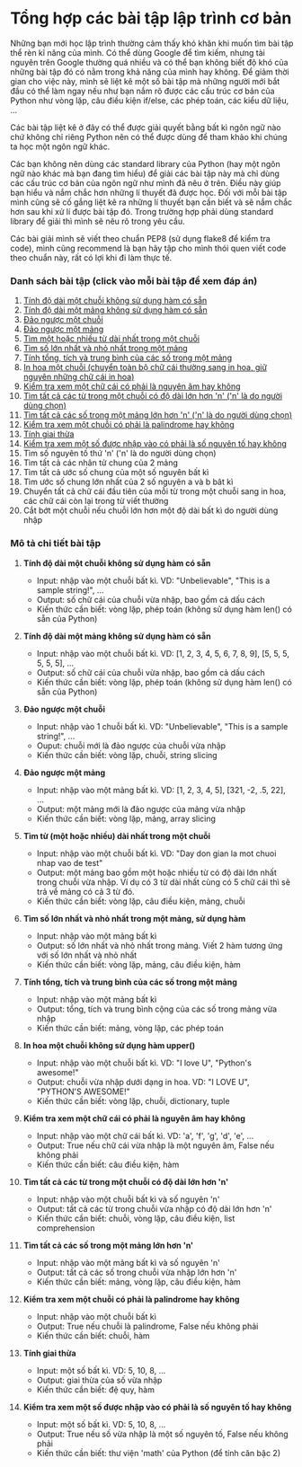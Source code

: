 # Tổng hợp các bài tập lập trình cơ bản
Những bạn mới học lập trình thường cảm thấy khó khăn khi muốn tìm bài tập thể rèn kĩ năng của mình. Có thể dùng Google để tìm kiếm, nhưng tài nguyên trên Google thường quá nhiều và có thể bạn không biết độ khó của những bài tập đó có nằm trong khả năng của mình hay không. Để giảm thời gian cho việc này, mình sẽ liệt kê một số bài tập mà những người mới bắt đầu có thể làm ngay nếu như bạn nắm rõ được các cấu trúc cơ bản của Python như vòng lặp, câu điều kiện if/else, các phép toán, các kiểu dữ liệu, ...

Các bài tập liệt kê ở đây có thể được giải quyết bằng bất kì ngôn ngữ nào chứ không chỉ riêng Python nên có thể được dùng để tham khảo khi chúng ta học một ngôn ngữ khác.

Các bạn không nên dùng các standard library của Python (hay một ngôn ngữ nào khác mà bạn đang tìm hiểu) để giải các bài tập này mà chỉ dùng các cấu trúc cơ bản của ngôn ngữ như mình đã nêu ở trên. Điều này giúp bạn hiểu và nắm chắc hơn những lí thuyết đã được học. Đối với mỗi bài tập mình cũng sẽ cố gắng liệt kê ra những lí thuyết bạn cần biết và sẽ nắm chắc hơn sau khi xử lí được bài tập đó. Trong trường hợp phải dùng standard library để giải thì mình sẽ nêu rõ trong yêu cầu.

Các bài giải mình sẽ viết theo chuẩn PEP8 (sử dụng flake8 để kiểm tra code), mình cũng recommend là bạn hãy tập cho mình thói quen viết code theo chuẩn này, rất có lợi khi đi làm thực tế.

### Danh sách bài tập (click vào mỗi bài tập để xem đáp án)
1. <a href="https://github.com/hoanvu/basic_programming_exercises/blob/master/solutions/001.py">Tính độ dài một chuỗi không sử dụng hàm có sẵn</a>
2. <a href="https://github.com/hoanvu/basic_programming_exercises/blob/master/solutions/002.py">Tính độ dài một mảng không sử dụng hàm có sẵn</a>
3. <a href="https://github.com/hoanvu/basic_programming_exercises/blob/master/solutions/003.py">Đảo ngược một chuỗi</a>
4. <a href="https://github.com/hoanvu/basic_programming_exercises/blob/master/solutions/004.py">Đảo ngược một mảng</a>
5. <a href="https://github.com/hoanvu/basic_programming_exercises/blob/master/solutions/005.py">Tìm một hoặc nhiều từ dài nhất trong một chuỗi</a>
6. <a href="https://github.com/hoanvu/basic_programming_exercises/blob/master/solutions/006.py">Tìm số lớn nhất và nhỏ nhất trong một mảng</a>
7. <a href="https://github.com/hoanvu/basic_programming_exercises/blob/master/solutions/007.py">Tính tổng, tích và trung bình của các số trong một mảng</a>
8. <a href="https://github.com/hoanvu/basic_programming_exercises/blob/master/solutions/008.py">In hoa một chuỗi (chuyển toàn bộ chữ cái thường sang in hoa, giữ nguyên những chữ cái in hoa)</a>
9. <a href="https://github.com/hoanvu/basic_programming_exercises/blob/master/solutions/009.py">Kiểm tra xem một chữ cái có phải là nguyên âm hay không</a>
10. <a href="https://github.com/hoanvu/basic_programming_exercises/blob/master/solutions/010.py">Tìm tất cả các từ trong một chuỗi có độ dài lớn hơn 'n' ('n' là do người dùng chọn)</a>
11. <a href="https://github.com/hoanvu/basic_programming_exercises/blob/master/solutions/011.py">Tìm tất cả các số trong một mảng lớn hơn 'n' ('n' là do người dùng chọn)</a>
12. <a href="https://github.com/hoanvu/basic_programming_exercises/blob/master/solutions/012.py">Kiểm tra xem một chuỗi có phải là palindrome hay không</a>
13. <a href="https://github.com/hoanvu/basic_programming_exercises/blob/master/solutions/013.py">Tính giai thừa</a>
14. <a href="https://github.com/hoanvu/basic_programming_exercises/blob/master/solutions/014.py">Kiểm tra xem một số được nhập vào có phải là số nguyên tố hay không</a>
15. Tìm số nguyên tố thứ 'n' ('n' là do người dùng chọn)
16. Tìm tất cả các nhân tử chung của 2 mảng
17. Tìm tất cả ước số chung của một số nguyên bất kì
18. Tìm ước số chung lớn nhất của 2 số nguyên a và b bât kì
19. Chuyển tất cả chữ cái đầu tiên của mỗi từ trong một chuỗi sang in hoa, các chữ cái còn lại trong từ viết thường
20. Cắt bớt một chuỗi nếu chuỗi lớn hơn một độ dài bất kì do người dùng nhập

### Mô tả chi tiết bài tập
1. <strong>Tính độ dài một chuỗi không sử dụng hàm có sẵn</strong>
    + Input: nhập vào một chuỗi bất kì. VD: "Unbelievable", "This is a sample string!", ...
    + Output: số chữ cái của chuỗi vừa nhập, bao gồm cả dấu cách
    + Kiến thức cần biết: vòng lặp, phép toán (không sử dụng hàm len() có sẵn của Python)

2. <strong>Tính độ dài một mảng không sử dụng hàm có sẵn</strong>
    + Input: nhập vào một chuỗi bất kì. VD: [1, 2, 3, 4, 5, 6, 7, 8, 9], [5, 5, 5, 5, 5, 5], ...
    + Output: số chữ cái của chuỗi vừa nhập, bao gồm cả dấu cách
    + Kiến thức cần biết: vòng lặp, phép toán (không sử dụng hàm len() có sẵn của Python)

3. <strong>Đảo ngược một chuỗi</strong>
    + Input: nhập vào 1 chuỗi bất kì. VD: "Unbelievable", "This is a sample string!", ...
    + Ouput: chuỗi mới là đảo ngược của chuỗi vừa nhập
    + Kiến thức cần biết: vòng lặp, chuỗi, string slicing

4. <strong>Đảo ngược một mảng</strong>
    + Input: nhập vào một mảng bất kì. VD: [1, 2, 3, 4, 5], [321, -2, .5, 22], ...
    + Output: một mảng mới là đảo ngược của mảng vừa nhập
    + Kiến thức cần biết: vòng lặp, mảng, array slicing

5. <strong>Tìm từ (một hoặc nhiều) dài nhất trong một chuỗi</strong>
    + Input: nhập vào một chuỗi bất kì. VD: "Day don gian la mot chuoi nhap vao de test"
    + Output: một mảng bao gồm một hoặc nhiều từ có độ dài lớn nhất trong chuỗi vừa nhập. Ví dụ có 3 từ dài nhất cùng có 5 chữ cái thì sẽ trả về mảng có cả 3 từ đó.
    + Kiến thức cần biết: vòng lặp, câu điều kiện, mảng, chuỗi

6. <strong>Tìm số lớn nhất và nhỏ nhất trong một mảng, sử dụng hàm</strong>
    + Input: nhập vào một mảng bất kì
    + Output: số lớn nhất và nhỏ nhất trong mảng. Viết 2 hàm tương ứng với số lớn nhất và nhỏ nhất
    + Kiến thức cần biết: vòng lặp, mảng, câu điều kiện, hàm

7. <strong>Tính tổng, tích và trung bình của các số trong một mảng</strong>
    + Input: nhập vào một mảng bất kì
    + Output: tổng, tích và trung bình cộng của các số trong mảng vừa nhập
    + Kiến thức cần biết: mảng, vòng lặp, các phép toán

8. <strong>In hoa một chuỗi không sử dụng hàm upper()</strong>
    + Input: nhập vào một chuỗi bất kì. VD: "I love U", "Python's awesome!"
    + Output: chuỗi vừa nhập dưới dạng in hoa. VD: "I LOVE U", "PYTHON'S AWESOME!"
    + Kiến thức cần biết: vòng lặp, chuỗi, dictionary, tuple

9. <strong>Kiểm tra xem một chữ cái có phải là nguyên âm hay không</strong>
    + Input: nhập vào một chữ cái bất kì. VD: 'a', 'f', 'g', 'd', 'e', ...
    + Output: True nếu chữ cái vừa nhập là một nguyên âm, False nếu không phải
    + Kiến thức cần biết: câu điều kiện, hàm

10. <strong>Tìm tất cả các từ trong một chuỗi có độ dài lớn hơn 'n'</strong>
    + Input: nhập vào một chuỗi bất kì và số nguyên 'n'
    + Output: tất cả các từ trong chuỗi vừa nhập có độ dài lớn hơn 'n'
    + Kiến thức cần biết: chuỗi, vòng lặp, câu điều kiện, list comprehension

11. <strong>Tìm tất cả các số trong một mảng lớn hơn 'n'</strong>
    + Input: nhập vào một mảng bất kì và số nguyên 'n'
    + Output: tất cả các số trong chuỗi vừa nhập lớn hơn 'n'
    + Kiến thức cần biết: mảng, vòng lặp, câu điều kiện, hàm

12. <strong>Kiểm tra xem một chuỗi có phải là palindrome hay không</strong>
    + Input: nhập vào một chuỗi bất kì
    + Output: True nếu chuỗi là palindrome, False nếu không phải
    + Kiến thức cần biết: chuỗi, hàm

13. <strong>Tính giai thừa</strong>
    + Input: một số bất kì. VD: 5, 10, 8, ...
    + Output: giai thừa của số vừa nhập
    + Kiến thức cần biết: đệ quy, hàm

14. <strong>Kiểm tra xem một số được nhập vào có phải là số nguyên tố hay không</strong>
    + Input: một số bất kì. VD: 5, 10, 8, ...
    + Output: True nếu số vừa nhập là một số nguyên tố, False nếu không phải
    + Kiến thức cần biết: thư viện 'math' của Python (để tính căn bậc 2)